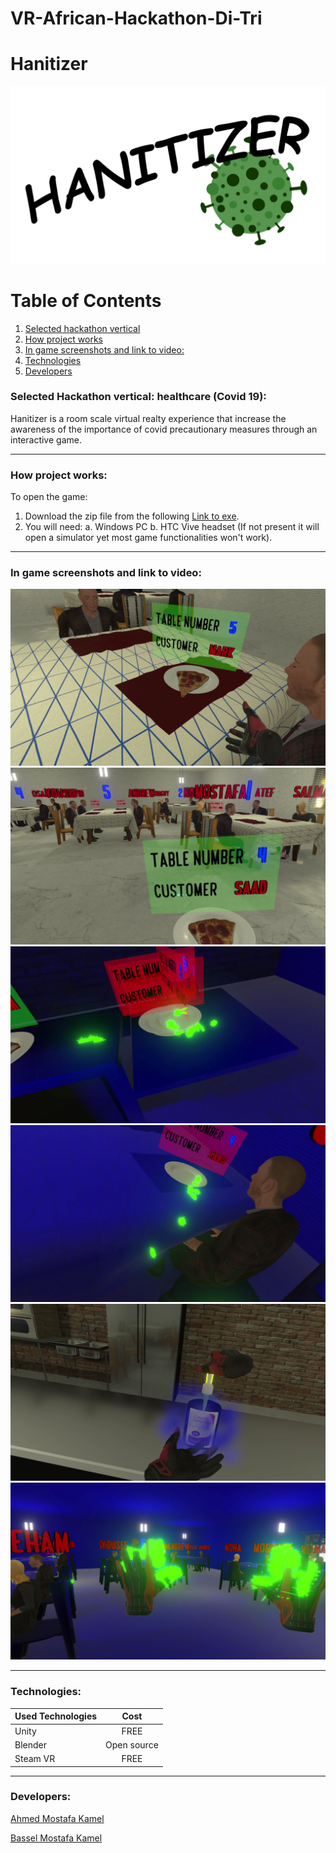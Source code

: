 # VR-African-Hackathon-Di-Tri
# Hanitizer
![Logo](https://github.com/ahmedx3/VR-African-Hackathon-Di-Tri/blob/main/Readme_data/Logo/Logo.png "Hanitizer Logo")

# Table of Contents
1. [Selected hackathon vertical](#P1)
2. [How project works](#P2)
3. [In game screenshots and link to video:](#P3)
4. [Technologies](#P4)
4. [Developers](#P5)

### Selected Hackathon vertical: healthcare (Covid 19): <a name="P1"></a>
Hanitizer is a room scale virtual realty experience that increase the awareness of the importance of covid precautionary measures through an interactive game.
___
### How project works: <a name="P2"></a>
To open the game:
1. Download the zip file from the following [Link to exe](https://drive.google.com/file/d/1Unv_HO6R30CCl6mvyJWm5yUjGMy3fxrC/view?usp=sharing).
2. You will need:
  a. Windows PC
  b. HTC Vive headset (If not present it will open a simulator yet most game functionalities won't work).
___
### In game screenshots and link to video: <a name="P3"></a>
![Image 1](https://github.com/ahmedx3/VR-African-Hackathon-Di-Tri/blob/main/Readme_data/Screenshots/01.png "01")
![Image 2](https://github.com/ahmedx3/VR-African-Hackathon-Di-Tri/blob/main/Readme_data/Screenshots/02.png "02")
![Image 3](https://github.com/ahmedx3/VR-African-Hackathon-Di-Tri/blob/main/Readme_data/Screenshots/03.png "03")
![Image 4](https://github.com/ahmedx3/VR-African-Hackathon-Di-Tri/blob/main/Readme_data/Screenshots/04.png "04")
![Image 5](https://github.com/ahmedx3/VR-African-Hackathon-Di-Tri/blob/main/Readme_data/Screenshots/05.png "05")
![Image 6](https://github.com/ahmedx3/VR-African-Hackathon-Di-Tri/blob/main/Readme_data/Screenshots/06.png "06")

___
### Technologies: <a name="P4"></a>
| Used Technologies |  Cost  |
| ------------- |:----------:|
| Unity | FREE |
| Blender | Open source |
| Steam VR |  FREE  |
___
### Developers: <a name="P5"></a>
[Ahmed Mostafa Kamel](https://github.com/ahmedx3)

[Bassel Mostafa Kamel](https://github.com/bassel97)
